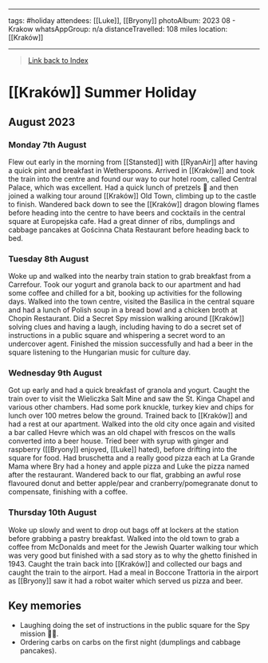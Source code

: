 - - -
tags: #holiday
attendees: [[Luke]], [[Bryony]]
photoAlbum: 2023 08 - Krakow
whatsAppGroup: n/a
distanceTravelled: 108 miles
location: [[Kraków]]
- - -

> [Link back to Index](obsidian://open?vault=Personal%20Notes&file=000%20Index)

# [[Kraków]] Summer Holiday
## August 2023

### Monday 7th August

Flew out early in the morning from [[Stansted]] with [[RyanAir]] after having a quick pint and breakfast in Wetherspoons. Arrived in [[Kraków]] and took the train into the centre and found our way to our hotel room, called Central Palace, which was excellent. Had a quick lunch of pretzels 🥨 and then joined a walking tour around [[Kraków]] Old Town, climbing up to the castle to finish. Wandered back down to see the [[Kraków]] dragon blowing flames before heading into the centre to have beers and cocktails in the central square at Europejska cafe. Had a great dinner of ribs, dumplings and cabbage pancakes at Gościnna Chata Restaurant before heading back to bed.

### Tuesday 8th August

Woke up and walked into the nearby train station to grab breakfast from a Carrefour. Took our yogurt and granola back to our apartment and had some coffee and chilled for a bit, booking up activities for the following days. Walked into the town centre, visited the Basilica in the central square and had a lunch of Polish soup in a bread bowl and a chicken broth at Chopin Restaurant. Did a Secret Spy mission walking around [[Kraków]] solving clues and having a laugh, including having to do a secret set of instructions in a public square and whispering a secret word to an undercover agent. Finished the mission successfully and had a beer in the square listening to the Hungarian music for culture day.


### Wednesday 9th August

Got up early and had a quick breakfast of granola and yogurt. Caught the train over to visit the Wieliczka Salt Mine and saw the St. Kinga Chapel and various other chambers. Had some pork knuckle, turkey kiev and chips for lunch over 100 metres below the ground. Trained back to [[Kraków]] and had a rest at our apartment. Walked into the old city once again and visited a bar called Hevre which was an old chapel with frescos on the walls converted into a beer house. Tried beer with syrup with ginger and raspberry ([[Bryony]] enjoyed, [[Luke]] hated), before drifting into the square for food. Had bruschetta and a really good pizza each at La Grande Mama where Bry had a honey and apple pizza and Luke the pizza named after the restaurant. Wandered back to our flat, grabbing an awful rose flavoured donut and better apple/pear and cranberry/pomegranate donut to compensate, finishing with a coffee.


### Thursday 10th August

Woke up slowly and went to drop out bags off at lockers at the station before grabbing a pastry breakfast. Walked into the old town to grab a coffee from McDonalds and meet for the Jewish Quarter walking tour which was very good but finished with a sad story as to why the ghetto finished in 1943. Caught the train back into [[Kraków]] and collected our bags and caught the train to the airport. Had a meal in Boccone Trattoria in the airport as [[Bryony]] saw it had a robot waiter which served us pizza and beer.


## Key memories
- Laughing doing the set of instructions in the public square for the Spy mission 🕵️‍♀️.
- Ordering carbs on carbs on the first night (dumplings and cabbage pancakes).